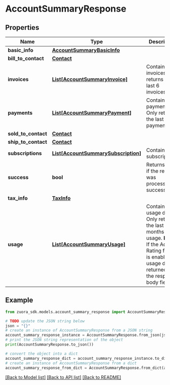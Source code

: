 # AccountSummaryResponse


## Properties

Name | Type | Description | Notes
------------ | ------------- | ------------- | -------------
**basic_info** | [**AccountSummaryBasicInfo**](AccountSummaryBasicInfo.md) |  | [optional] 
**bill_to_contact** | [**Contact**](Contact.md) |  | [optional] 
**invoices** | [**List[AccountSummaryInvoice]**](AccountSummaryInvoice.md) | Container for invoices. Only returns the last 6 invoices.  | [optional] 
**payments** | [**List[AccountSummaryPayment]**](AccountSummaryPayment.md) | Container for payments. Only returns the last 6 payments.  | [optional] 
**sold_to_contact** | [**Contact**](Contact.md) |  | [optional] 
**ship_to_contact** | [**Contact**](Contact.md) |  | [optional] 
**subscriptions** | [**List[AccountSummarySubscription]**](AccountSummarySubscription.md) | Container for subscriptions.  | [optional] 
**success** | **bool** | Returns &#x60;true&#x60; if the request was processed successfully.  | [optional] 
**tax_info** | [**TaxInfo**](TaxInfo.md) |  | [optional] 
**usage** | [**List[AccountSummaryUsage]**](AccountSummaryUsage.md) | Container for usage data. Only returns the last 6 months of usage.   **Note:** If the Active Rating feature is enabled, no usage data is returned in the response body field. | [optional] 

## Example

```python
from zuora_sdk.models.account_summary_response import AccountSummaryResponse

# TODO update the JSON string below
json = "{}"
# create an instance of AccountSummaryResponse from a JSON string
account_summary_response_instance = AccountSummaryResponse.from_json(json)
# print the JSON string representation of the object
print(AccountSummaryResponse.to_json())

# convert the object into a dict
account_summary_response_dict = account_summary_response_instance.to_dict()
# create an instance of AccountSummaryResponse from a dict
account_summary_response_from_dict = AccountSummaryResponse.from_dict(account_summary_response_dict)
```
[[Back to Model list]](../README.md#documentation-for-models) [[Back to API list]](../README.md#documentation-for-api-endpoints) [[Back to README]](../README.md)


